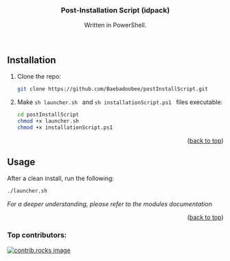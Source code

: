 <a id="readme-top"></a>

<!--
<br />
<div align="center">
  <a href="https://github.com/github_username/repo_name">
    <img src="images/logo.png" alt="Logo" width="80" height="80">
  </a>
</div>
 -->
 
<h3 align="center">Post-Installation Script (idpack)</h3>
  <p align="center">Written in PowerShell.</p>
<br />

<!--
<details>
  <summary>Table of Contents</summary>
  <ol>
    <li><a href="#installation">Installation</a></li>
    <li><a href="#usage">Usage</a></li>
  </ol>
</details>
-->

<!-- ABOUT THE PROJECT -->
## Installation

1. Clone the repo:

   ```sh
   git clone https://github.com/Baebadoobee/postInstallScript.git
   ```
2. Make ```sh launcher.sh ``` and ```sh installationScript.ps1 ``` files executable:
   
   ```sh
   cd postInstallScript
   chmod +x launcher.sh
   chmod +x installationScript.ps1
   ```

<p align="right">(<a href="#readme-top">back to top</a>)</p>

<!-- USAGE EXAMPLES -->
## Usage

After a clean install, run the following:

```sh
./launcher.sh
```

_For a deeper understanding, please refer to the modules documentation_

<p align="right">(<a href="#readme-top">back to top</a>)</p>

### Top contributors:

<a href="https://github.com/Baebadoobee/postInstallScript/graphs/contributors">
  <img src="https://contrib.rocks/image?repo=Baebadoobee/postInstallScript" alt="contrib.rocks image" />
</a>
